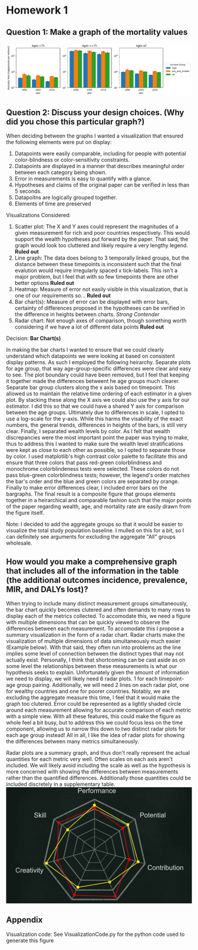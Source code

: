 # Homework 1

## Question 1: Make a graph of the mortality values
![Mortality Rate Visualization Bar Graphs](MortalityRateVisualization.png)

## Question 2: Discuss your design choices. (Why did you chose this particular graph?)
When deciding between the graphs I wanted a visualization that ensured the following elements were put on display:
1. Datapoints were easily comparable, including for people with potential color-blindness or color-sensitivity constraints.
2. Datapoints are displayed in a manner that describes meaningful order between each category being shown.
3. Error in measurements is easy to quantify with a glance.
4. Hypotheses and claims of the original paper can be verified in less than 5 seconds.
5. Datapoitns are logically grouped together.
6. Elements of time are preserved

Visualizations Considered:
1. Scatter plot: The X and Y axes could represent the magnitudes of a given measurement for rich and poor countries respectively. This would support the wealth hypotheses put forward by the paper. That said, the graph would look too cluttered and likely require a very lengthy legend. **Ruled out**
2. Line graph: The data does belong to 3 temporally linked groups, but the distance between these timepoints is inconsistent such that the final evalution would require irregularly spaced x tick-labels. This isn't a major problem, but I feel that with so few timepoints there are other better options **Ruled out**
3. Heatmap: Measure of error not easily visible in this visualization, that is one of our requirements so... **Ruled out**
4. Bar chart(s): Measure of error can be displayed with error bars, certainty of differences proposed in the hypotheses can be verified in the difference in heights between charts. *Strong Contender*
5. Radar chart: Not enough axes of comparison, though something worth considering if we have a lot of different data points **Ruled out**

Decision: **Bar Chart(s)**

In making the bar charts I wanted to ensure that we could clearly understand which datapoints we were looking at based on consistent display patterns. As such I employed the following heirarchy. Separate plots for age group, that way age-group-specific differences were clear and easy to see. The plot boundary could have been removed, but I feel that keeping it together made the differences betweent he age groups much clearer. Separate bar group clusters along the x axis based on timepoint. This allowed us to maintain the relative time ordering of each estimator in a given plot. By stacking these along the X axis we could also use the y axis for our estimator. I did this so that we could have a shared Y axis for comparison between the age groups. Ultimately due to differences in scale, I opted to use a log-scale for the y-axis. While this harms the visability of the exact numbers, the general trends, differences in heights of the bars, is still very clear. Finally, I separated wealth levels by color. As I felt that wealth discrepancies were the most important point the paper was trying to make, thus to address this I wanted to make sure the wealth level stratifications were kept as close to each other as possible, so I opted to separate those by color. I used matplotlib's high contrast color palette to facilitate this and ensure that three colors that pass red-green colorblindness and monochrome colorblindeness tests were selected. These colors do not pass blue-green colorblindness tests; however, the legend's order matches the bar's order and the blue and green colors are separated by orange. Finally to make error differences clear, I included error bars on the bargraphs. The final result is a composite figure that groups elements together in a heirarchical and comparable fashion such that the major points of the paper regarding wealth, age, and mortality rate are easily drawn from the figure itself.

Note: I decided to add the aggregate groups so that it would be easier to visualize the total study population baseline. I mulled on this for a bit, so I can definitely see arguments for excluding the aggregate "All" groups wholesale.

## How would you make a comprehensive graph that includes all of the information in the table (the additional outcomes incidence, prevalence, MIR, and DALYs lost)?
When trying to include many distinct measurement groups simultaneously, the bar chart quickly becomes clutered and often demands to many rows to display each of the metrics collected. To accomodate this, we need a figure with multiple dimensions that can be quickly viewed to observe the differences between each measurement. To accomodate this I propose a summary visualization in the form of a radar chart. Radar charts make the visualization of multiple dimensions of data simultaneously much easier (Example below). With that said, they often run into problems as the line implies some level of connection between the distinct types that may not actually exist. Personally, I think that shortcoming can be cast aside as on some level the relationships between these measurements is what our hypothesis seeks to explain. Unfortunately given the amount of information we need to display, we will likely need 6 radar plots. 1 for each timepoint-age group pairing. Additionally, we will need 2 lines on each radar plot, one for wealthy countries and one for poorer countries. Notably, we are excluding the aggregate measure this time, I feel that it would make the graph too clutered. Error could be represented as a lightly shaded circle around each measurement allowing for accurate comparison of each metric with a simple view. With all these features, this could make the figure as whole feel a bit busy, but to address this we could focus less on the time component, allowing us to narrow this down to two distinct radar plots for each age group instead! All in all, I like the idea of radar plots for showing the differences between many metrics simultaneously.

Radar plots are a summary graph, and thus don't really represent the actual quantities for each metric very well. Often scales on each axis aren't included. We will likely avoid including the scale as well as the hypothesis is more concerned with showing the differences between measurements rather than the quantified differences. Additionally those quantities could be included discretely in a supplementary table.
![Radar Chart Example](RadarChart_Example.jpg)

## Appendix
Visualization code: See VisualizationCode.py for the python code used to generate this figure
